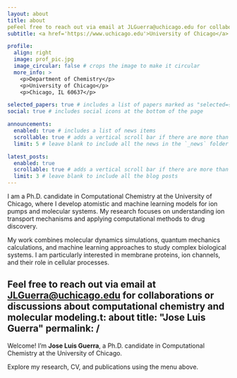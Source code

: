 ```yaml
---
layout: about
title: about
peFeel free to reach out via email at JLGuerra@uchicago.edu for collaborations or discussions about computational chemistry and molecular modeling. /
subtitle: <a href='https://www.uchicago.edu'>University of Chicago</a>. Ph.D. Candidate in Computational Chemistry.

profile:
  align: right
  image: prof_pic.jpg
  image_circular: false # crops the image to make it circular
  more_info: >
    <p>Department of Chemistry</p>
    <p>University of Chicago</p>
    <p>Chicago, IL 60637</p>

selected_papers: true # includes a list of papers marked as "selected={true}"
social: true # includes social icons at the bottom of the page

announcements:
  enabled: true # includes a list of news items
  scrollable: true # adds a vertical scroll bar if there are more than 3 news items
  limit: 5 # leave blank to include all the news in the `_news` folder

latest_posts:
  enabled: true
  scrollable: true # adds a vertical scroll bar if there are more than 3 new posts items
  limit: 3 # leave blank to include all the blog posts
---
```


I am a Ph.D. candidate in Computational Chemistry at the University of Chicago, where I develop atomistic and machine learning models for ion pumps and molecular systems. My research focuses on understanding ion transport mechanisms and applying computational methods to drug discovery.

My work combines molecular dynamics simulations, quantum mechanics calculations, and machine learning approaches to study complex biological systems. I am particularly interested in membrane proteins, ion channels, and their role in cellular processes.

Feel free to reach out via email at JLGuerra@uchicago.edu for collaborations or discussions about computational chemistry and molecular modeling.t: about
title: "Jose Luis Guerra"
permalink: /
---

Welcome! I’m **Jose Luis Guerra**, a Ph.D. candidate in Computational Chemistry at the University of Chicago.

Explore my research, CV, and publications using the menu above.
